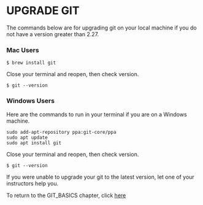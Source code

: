 # UPGRADE GIT

The commands below are for upgrading git on your local machine if you do not have a version greater than 2.27.

### Mac Users

```$ brew install git```

Close your terminal and reopen, then check version.

```$ git --version```

### Windows Users

Here are the commands to run in your terminal if you are on a Windows machine.

```
sudo add-apt-repository ppa:git-core/ppa
sudo apt update
sudo apt install git
```

Close your terminal and reopen, then check version.

```$ git --version```

If you were unable to upgrade your git to the latest version, let one of your instructors help you.

To return to the GIT_BASICS chapter, click [here](book-1-martins-aquarium/chapters/GIT_BASICS.md)